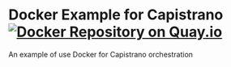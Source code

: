 # Docker Example for Capistrano [![Docker Repository on Quay.io](https://quay.io/repository/spesnova/docker-example-capistrano/status "Docker Repository on Quay.io")](https://quay.io/repository/spesnova/docker-example-capistrano)
An example of use Docker for Capistrano orchestration
